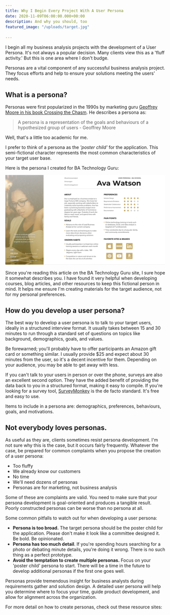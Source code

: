 ```yaml
---
title: Why I Begin Every Project With A User Persona
date: 2020-11-09T06:00:00.000+00:00
description: And why you should, too
featured_image: "/uploads/target.jpg"

---
```

I begin all my business analysis projects with the development of a User Persona. It's not always a popular decision. Many clients view this as a 'fluff activity.' But this is one area where I don't budge.

Personas are a vital component of any successful business analysis project. They focus efforts and help to ensure your solutions meeting the users' needs.

## What is a persona?

Personas were first popularized in the 1990s by marketing guru [Geoffrey Moore in his book Crossing the Chasm](http://www.geoffreyamoore.com/). He describes a persona as:

> A persona is a representation of the goals and behaviours of a hypothesized group of users - Geoffrey Moore

Well, that's a little too academic for me.

I prefer to think of a persona as the _'poster child'_ for the application. This semi-fictional character represents the most common characteristics of your target user base.

Here is the persona I created for BA Technology Guru:

![](/uploads/persona.png)

Since you're reading this article on the BA Technology Guru site, I sure hope it somewhat describes you. I have found it very helpful when developing courses, blog articles, and other resources to keep this fictional person in mind. It helps me ensure I'm creating materials for the target audience, not for my personal preferences.

## How do you develop a user persona?

The best way to develop a user persona is to talk to your target users, ideally in a structured interview format. It usually takes between 15 and 30 minutes to run through a standard set of questions on topics like background, demographics, goals, and values.

Be forewarned; you'll probably have to offer participants an Amazon gift card or something similar. I usually provide $25 and expect about 30 minutes from the user, so it's a decent incentive for them. Depending on your audience, you may be able to get away with less.

If you can't talk to your users in person or over the phone, surveys are also an excellent second option. They have the added benefit of providing the data back to you in a structured format, making it easy to compile. If you're looking for a survey tool, [SurveyMonkey](https://www.surveymonkey.com/) is the de facto standard. It's free and easy to use.

Items to include in a persona are: demographics, preferences, behaviours, goals, and motivations.

## Not everybody loves personas.

As useful as they are, clients sometimes resist persona development. I'm not sure why this is the case, but it occurs fairly frequently. Whatever the case, be prepared for common complaints when you propose the creation of a user persona:

* Too fluffy
* We already know our customers
* No time
* We'll need dozens of personas
* Personas are for marketing, not business analysis

Some of these are complaints are valid. You need to make sure that your persona development is goal-oriented and produces a tangible result. Poorly constructed personas can be worse than no persona at all.

Some common pitfalls to watch out for when developing a user persona:

* **Persona is too broad.** The target persona should be the poster child for the application. Please don't make it look like a committee designed it. Be bold. Be opinionated.
* **Persona has too much detail**. If you're spending hours searching for a photo or debating minute details, you're doing it wrong. There is no such thing as a perfect prototype.
* **Avoid the temptation to create multiple personas.** Focus on your 'poster child' persona to start. There will be a time in the future to develop additional personas if the first one goes well.

Personas provide tremendous insight for business analysts during requirements gather and solution design. A detailed user persona will help you determine where to focus your time, guide product development, and allow for alignment across the organization.

For more detail on how to create personas, check out these resource sites: